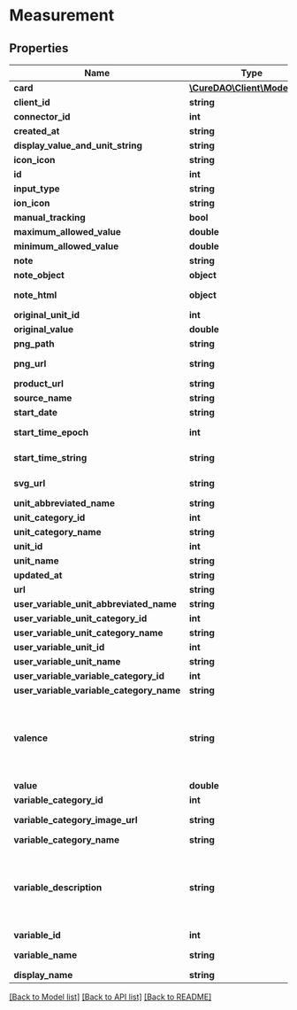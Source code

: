 # Measurement

## Properties
Name | Type | Description | Notes
------------ | ------------- | ------------- | -------------
**card** | [**\CureDAO\Client\Model\Card**](Card.md) | Card containing image, text, link and relevant buttons | [optional] 
**client_id** | **string** | Ex: curedao | [optional] 
**connector_id** | **int** | Ex: 13 | [optional] 
**created_at** | **string** | Ex: 2017-07-30 21:08:36 | [optional] 
**display_value_and_unit_string** | **string** | Examples: 3/5, $10, or 1 count | [optional] 
**icon_icon** | **string** | Ex: ion-sad-outline | [optional] 
**id** | **int** | Ex: 1051466127 | [optional] 
**input_type** | **string** | Ex: value | [optional] 
**ion_icon** | **string** | Ex: ion-ios-medkit-outline | [optional] 
**manual_tracking** | **bool** | Ex: 1 | [optional] 
**maximum_allowed_value** | **double** | Ex: 5. Unit: User-specified or common. | [optional] 
**minimum_allowed_value** | **double** | Ex: 1. Unit: User-specified or common. | [optional] 
**note** | **string** | Note of measurement | [optional] 
**note_object** | **object** | Additional meta data for the measurement | [optional] 
**note_html** | **object** | Embeddable HTML with message hyperlinked with associated url | [optional] 
**original_unit_id** | **int** | Ex: 23 | [optional] 
**original_value** | **double** | Original value submitted. Unit: Originally submitted. | [optional] 
**png_path** | **string** | Ex: img/variable_categories/treatments.png | [optional] 
**png_url** | **string** | Ex: https://web.quantimo.do/img/variable_categories/treatments.png | [optional] 
**product_url** | **string** | Link to associated product for purchase | [optional] 
**source_name** | **string** | Application or device used to record the measurement values | 
**start_date** | **string** | Ex: 2014-08-27 | [optional] 
**start_time_epoch** | **int** | Seconds between the start of the event measured and 1970 (Unix timestamp) | [optional] 
**start_time_string** | **string** | Start Time for the measurement event in UTC ISO 8601 YYYY-MM-DDThh:mm:ss | 
**svg_url** | **string** | Ex: https://web.quantimo.do/img/variable_categories/treatments.svg | [optional] 
**unit_abbreviated_name** | **string** | Abbreviated name for the unit of measurement | 
**unit_category_id** | **int** | Ex: 6 | [optional] 
**unit_category_name** | **string** | Ex: Miscellany | [optional] 
**unit_id** | **int** | Ex: 23 | [optional] 
**unit_name** | **string** | Ex: Count | [optional] 
**updated_at** | **string** | Ex: 2017-07-30 21:08:36 | [optional] 
**url** | **string** | Link to associated Facebook like or Github commit, for instance | [optional] 
**user_variable_unit_abbreviated_name** | **string** | Ex: count | [optional] 
**user_variable_unit_category_id** | **int** | Ex: 6 | [optional] 
**user_variable_unit_category_name** | **string** | Ex: Miscellany | [optional] 
**user_variable_unit_id** | **int** | Ex: 23 | [optional] 
**user_variable_unit_name** | **string** | Ex: Count | [optional] 
**user_variable_variable_category_id** | **int** | Ex: 13 | [optional] 
**user_variable_variable_category_name** | **string** | Ex: Treatments | [optional] 
**valence** | **string** | Valence indicates what type of buttons should be used when recording measurements for this variable. positive - Face buttons with the happiest face equating to a 5/5 rating where higher is better like Overall Mood. negative - Face buttons with happiest face equating to a 1/5 rating where lower is better like Headache Severity. numeric - Just 1 to 5 numeric buttons for neutral variables. | [optional] 
**value** | **double** | Converted measurement value in requested unit | 
**variable_category_id** | **int** | Ex: 13 | [optional] 
**variable_category_image_url** | **string** | Ex: https://maxcdn.icons8.com/Color/PNG/96/Healthcare/pill-96.png | [optional] 
**variable_category_name** | **string** | Ex: Emotions, Treatments, Symptoms... | [optional] 
**variable_description** | **string** | Valence indicates what type of buttons should be used when recording measurements for this variable. positive - Face buttons with the happiest face equating to a 5/5 rating where higher is better like Overall Mood. negative - Face buttons with happiest face equating to a 1/5 rating where lower is better like Headache Severity. numeric - Just 1 to 5 numeric buttons for neutral variables. | [optional] 
**variable_id** | **int** | Ex: 5956846 | [optional] 
**variable_name** | **string** | Name of the variable for which we are creating the measurement records | 
**display_name** | **string** | Ex: Trader Joe&#39;s Bedtime Tea | [optional] 

[[Back to Model list]](../../README.md#documentation-for-models) [[Back to API list]](../../README.md#documentation-for-api-endpoints) [[Back to README]](../../README.md)
